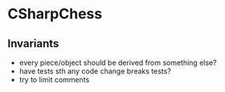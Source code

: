 # CSharpChess

## Invariants
* every piece/object should be derived from something else?
* have tests sth any code change breaks tests?
* try to limit comments

